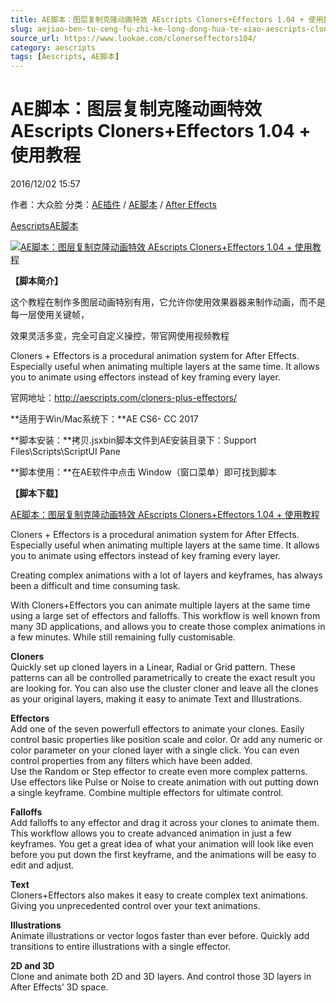 ```yaml
---
title: AE脚本：图层复制克隆动画特效 AEscripts Cloners+Effectors 1.04 + 使用教程
slug: aejiao-ben-tu-ceng-fu-zhi-ke-long-dong-hua-te-xiao-aescripts-cloners-effectors-1-04-shi-yong-jiao-cheng
source_url: https://www.lookae.com/clonerseffectors104/
category: aescripts
tags: [Aescripts, AE脚本]
---
```

# AE脚本：图层复制克隆动画特效 AEscripts Cloners+Effectors 1.04 + 使用教程

2016/12/02 15:57

作者：大众脸
分类：[AE插件](https://www.lookae.com/after-effects/aechajian/) / [AE脚本](https://www.lookae.com/after-effects/aescripts/) / [After Effects](https://www.lookae.com/after-effects/)

[Aescripts](https://www.lookae.com/tag/aescripts/)[AE脚本](https://www.lookae.com/tag/ae%e8%84%9a%e6%9c%ac/)

[![AE脚本：图层复制克隆动画特效 AEscripts Cloners+Effectors 1.04 + 使用教程](https://www.lookae.com/wp-content/uploads/2016/12/Cloners-Effectors-.jpg "AE脚本：图层复制克隆动画特效 AEscripts Cloners+Effectors 1.04 + 使用教程-LookAE.com")](https://www.lookae.com/wp-content/uploads/2016/12/Cloners-Effectors-.jpg)

**【脚本简介】**

这个教程在制作多图层动画特别有用，它允许你使用效果器器来制作动画，而不是每一层使用关键帧，

效果灵活多变，完全可自定义操控，带官网使用视频教程

Cloners + Effectors is a procedural animation system for After Effects. Especially useful when animating multiple layers at the same time. It allows you to animate using effectors instead of key framing every layer.

官网地址：http://aescripts.com/cloners-plus-effectors/

**适用于Win/Mac系统下：**AE CS6- CC 2017

**脚本安装：**拷贝.jsxbin脚本文件到AE安装目录下：Support Files\Scripts\ScriptUI Pane

**脚本使用：**在AE软件中点击 Window（窗口菜单）即可找到脚本

**【脚本下载】**

[AE脚本：图层复制克隆动画特效 AEscripts Cloners+Effectors 1.04 + 使用教程](http://lookae.ctfile.com/fs/EpI162520384)

Cloners + Effectors is a procedural animation system for After Effects. Especially useful when animating multiple layers at the same time. It allows you to animate using effectors instead of key framing every layer.

Creating complex animations with a lot of layers and keyframes, has always been a difficult and time consuming task.

With Cloners+Effectors you can animate multiple layers at the same time using a large set of effectors and falloffs. This workflow is well known from many 3D applications, and allows you to create those complex animations in a few minutes. While still remaining fully customisable.

**Cloners**  
Quickly set up cloned layers in a Linear, Radial or Grid pattern. These patterns can all be controlled parametrically to create the exact result you are looking for. You can also use the cluster cloner and leave all the clones as your original layers, making it easy to animate Text and Illustrations.

**Effectors**  
Add one of the seven powerfull effectors to animate your clones. Easily control basic properties like position scale and color. Or add any numeric or color parameter on your cloned layer with a single click. You can even control properties from any filters which have been added.  
Use the Random or Step effector to create even more complex patterns. Use effectors like Pulse or Noise to create animation with out putting down a single keyframe. Combine multiple effectors for ultimate control.

**Falloffs**  
Add falloffs to any effector and drag it across your clones to animate them. This workflow allows you to create advanced animation in just a few keyframes. You get a great idea of what your animation will look like even before you put down the first keyframe, and the animations will be easy to edit and adjust.

**Text**  
Cloners+Effectors also makes it easy to create complex text animations. Giving you unprecedented control over your text animations.

**Illustrations**  
Animate illustrations or vector logos faster than ever before. Quickly add transitions to entire illustrations with a single effector.

**2D and 3D**  
Clone and animate both 2D and 3D layers. And control those 3D layers in After Effects’ 3D space.
